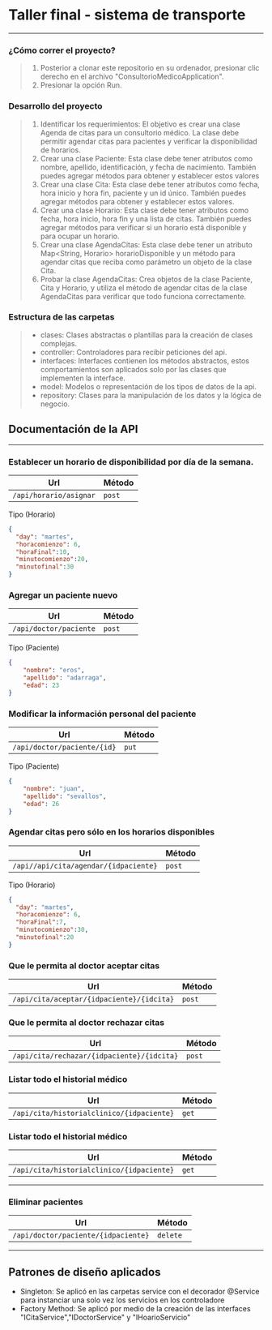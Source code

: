 # Taller final - sistema de transporte

---

### ¿Cómo correr el proyecto?
> 1. Posterior a clonar este repositorio en su ordenador, presionar clic derecho en el archivo "ConsultorioMedicoApplication".
> 2. Presionar la opción Run.

### Desarrollo del proyecto
> 1. Identificar los requerimientos: El objetivo es crear una clase Agenda de citas para un consultorio médico. La clase debe permitir agendar citas para pacientes y verificar la disponibilidad de horarios.
> 2. Crear una clase Paciente: Esta clase debe tener atributos como nombre, apellido, identificación, y fecha de nacimiento. También puedes agregar métodos para obtener y establecer estos valores
> 3. Crear una clase Cita: Esta clase debe tener atributos como fecha, hora inicio y hora fin, paciente y un id único. También puedes agregar métodos para obtener y establecer estos valores.
> 4. Crear una clase Horario: Esta clase debe tener atributos como fecha, hora inicio, hora fin y una lista de citas. También puedes agregar métodos para verificar si un horario está disponible y para ocupar un horario.
> 5. Crear una clase AgendaCitas: Esta clase debe tener un atributo Map<String, Horario> horarioDisponible y un método para agendar citas que reciba como parámetro un objeto de la clase Cita.
> 6. Probar la clase AgendaCitas: Crea objetos de la clase Paciente, Cita y Horario, y utiliza el método de agendar citas de la clase AgendaCitas para verificar que todo funciona correctamente.


### Estructura de las carpetas
> - clases: Clases abstractas o plantillas para la creación de clases complejas.
> - controller: Controladores para recibir peticiones del api.
> - interfaces: Interfaces contienen los métodos abstractos, estos comportamientos son aplicados solo por las clases que implementen la interface.
> - model: Modelos o representación de los tipos de datos de la api.
> - repository: Clases para la manipulación de los datos y la lógica de negocio.

## Documentación de la API

---

### Establecer un horario de disponibilidad por día de la semana.
| Url | Método | 
|----|----|
| `/api/horario/asignar` | `post` |

Tipo (Horario)
```json
{
  "day": "martes",
  "horacomienzo": 6,
  "horaFinal":10,
  "minutocomienzo":20,
  "minutofinal":30
}
```
###  Agregar un paciente nuevo 
| Url | Método | 
|----|----|
| `/api/doctor/paciente` | `post` |

Tipo (Paciente)
```json
{
    "nombre": "eros",
    "apellido": "adarraga",
    "edad": 23
}
```

###  Modificar la información personal del paciente
| Url | Método | 
|----|----|
| `/api/doctor/paciente/{id}` | `put` |

Tipo (Paciente)
```json
{
    "nombre": "juan",
    "apellido": "sevallos",
    "edad": 26
}
```

###  Agendar citas pero sólo en los horarios disponibles
| Url | Método | 
|----|----|
| `/api//api/cita/agendar/{idpaciente}` | `post` |

Tipo (Horario)
```json
{
  "day": "martes",
  "horacomienzo": 6,
  "horaFinal":7,
  "minutocomienzo":30,
  "minutofinal":20
}
```

###  Que le permita al doctor aceptar citas
| Url | Método | 
|----|----|
| `/api/cita/aceptar/{idpaciente}/{idcita}` | `post` |

###  Que le permita al doctor rechazar citas
| Url | Método | 
|----|----|
| `/api/cita/rechazar/{idpaciente}/{idcita}` | `post` |


### Listar todo el historial médico
| Url | Método | 
|----|----|
| `/api/cita/historialclinico/{idpaciente}` | `get` |

### Listar todo el historial médico
| Url | Método | 
|----|----|
| `/api/cita/historialclinico/{idpaciente}` | `get` |

---
###  Eliminar pacientes
| Url | Método | 
|----|----|
| `/api/doctor/paciente/{idpaciente}` | `delete` |

---

## Patrones de diseño aplicados

- Singleton: Se aplicó en las carpetas service con el decorador @Service para instanciar una solo vez los servicios en los controladore 
- Factory Method: Se aplicó por medio de la creación de las interfaces "ICitaService","IDoctorService" y "IHoarioServicio"
